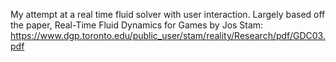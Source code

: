 My attempt at a real time fluid solver with user interaction. Largely based off the paper, Real-Time Fluid Dynamics for Games by Jos Stam:
https://www.dgp.toronto.edu/public_user/stam/reality/Research/pdf/GDC03.pdf
